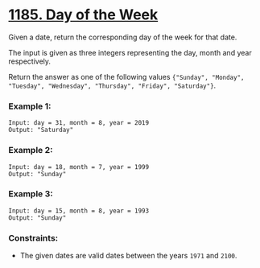 # [1185. Day of the Week](https://leetcode.com/problems/day-of-the-week/)

Given a date, return the corresponding day of the week for that date.

The input is given as three integers representing the day, month and year respectively.

Return the answer as one of the following values `{"Sunday", "Monday", "Tuesday", "Wednesday", "Thursday", "Friday", "Saturday"}`.

 

### Example 1:
```
Input: day = 31, month = 8, year = 2019
Output: "Saturday"
```

### Example 2:
```
Input: day = 18, month = 7, year = 1999
Output: "Sunday"
```
### Example 3:
```
Input: day = 15, month = 8, year = 1993
Output: "Sunday"
```

### Constraints:

- The given dates are valid dates between the years `1971` and `2100`.
